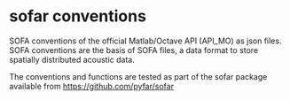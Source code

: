 # sofar conventions

 SOFA conventions of the official Matlab/Octave API (API_MO) as json files.
 SOFA conventions are the basis of SOFA files, a data format to store spatially
 distributed acoustic data.

 The conventions and functions are tested as part of the sofar package available
 from https://github.com/pyfar/sofar
